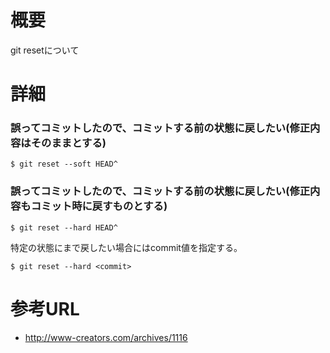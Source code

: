 # 概要
git resetについて

# 詳細

### 誤ってコミットしたので、コミットする前の状態に戻したい(修正内容はそのままとする)
```
$ git reset --soft HEAD^
```

### 誤ってコミットしたので、コミットする前の状態に戻したい(修正内容もコミット時に戻すものとする)
```
$ git reset --hard HEAD^
```

特定の状態にまで戻したい場合にはcommit値を指定する。
```
$ git reset --hard <commit>
```

# 参考URL
- http://www-creators.com/archives/1116
